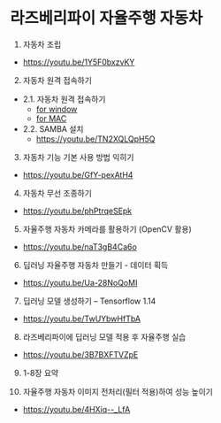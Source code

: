 # 라즈베리파이 자율주행 자동차

1. 자동차 조립
  - https://youtu.be/1Y5F0bxzvKY
2. 자동차 원격 접속하기
- 2.1. 자동차 원격 접속하기 
  - [for window](https://youtu.be/6hZBRJsryvg)
  - [for MAC](https://youtu.be/zsEMhvE8G2E)
- 2.2. SAMBA 설치
  - https://youtu.be/TN2XQLQpH5Q

3. 자동차 기능 기본 사용 방법 익히기
  - https://youtu.be/GfY-pexAtH4

4. 자동차 무선 조종하기
  - https://youtu.be/phPtrqeSEpk


5. 자율주행 자동차 카메라를 활용하기 (OpenCV 활용)
  - https://youtu.be/naT3gB4Ca6o

6. 딥러닝 자율주행 자동차 만들기 - 데이터 획득
  - https://youtu.be/Ua-28NoQoMI

7. 딥러닝 모델 생성하기 – Tensorflow 1.14
  - https://youtu.be/TwUYbwHfTbA

8. 라즈베리파이에 딥러닝 모델 적용 후 자율주행 실습
  - https://youtu.be/3B7BXFTVZpE

9. 1-8장 요약

10. 자율주행 자동차 이미지 전처리(필터 적용)하여 성능 높이기
  - https://youtu.be/4HXiq--_LfA
